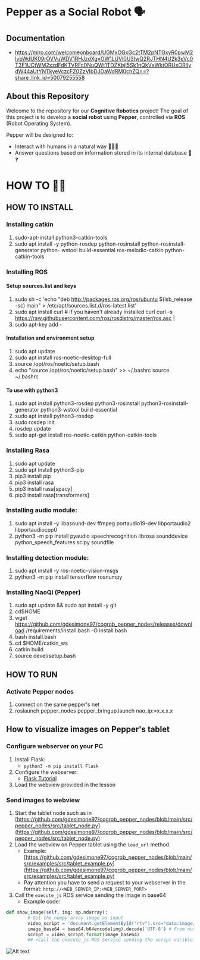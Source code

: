# Pepper as a Social Robot 🗣️

## Documentation
- https://miro.com/welcomeonboard/UGMxOGxGc2tTM2pNTGxyR0pwM2lvbWdUK09rOVVuWDV1RHJzdXgvOW1LUVl0U3IwQ2RJTHN4U2k3eVc0T3F1UCtWM2xzdFdKTVRFc0NuQWt1TDZKbjI5Sk1nQkVxWktORUxORlIydW44aUtYNTkyeVczcFZ0ZzVIbDJDaWdRM0chZQ==?share_link_id=50079255558

## About this Repository

Welcome to the repository for our **Cognitive Robotics** project! The goal of this project is to develop a **social robot** using **Pepper**, controlled via **ROS** (Robot Operating System).

Pepper will be designed to:
- Interact with humans in a natural way 🧑🤝🤖
- Answer questions based on information stored in its internal database 📂❓




# HOW TO 🧑‍🏫
## HOW TO INSTALL
### Installing catkin
1. sudo-apt-install python3-catkin-tools
2. sudo apt install -y python-rosdep python-rosinstall python-rosinstall-generator python-
wstool build-essential ros-melodic-catkin python-catkin-tools

### Installing ROS
#### Setup sources.list and keys
1. sudo sh -c 'echo "deb http://packages.ros.org/ros/ubuntu $(lsb_release -sc) main" > /etc/apt/sources.list.d/ros-latest.list'
2. sudo apt install curl # if you haven't already installed curl curl -s https://raw.githubusercontent.com/ros/rosdistro/master/ros.asc |
3. sudo apt-key add -
#### Installation and environment setup
1. sudo apt update
2. sudo apt install ros-noetic-desktop-full
3. source /opt/ros/noetic/setup.bash
4. echo "source /opt/ros/noetic/setup.bash" >> ~/.bashrc source ~/.bashrc
#### To use with python3
1. sudo apt install python3-rosdep python3-rosinstall python3-rosinstall-generator python3-wstool build-essential
2. sudo apt install python3-rosdep
3. sudo rosdep init
4. rosdep update
5. sudo apt-get install ros-noetic-catkin python-catkin-tools

### Installing Rasa 
1. sudo apt update
2. sudo apt install python3-pip
3. pip3 install pip
4. pip3 install rasa
5. pip3 install rasa\[spacy\]
6. pip3 install rasa\[transformers\]

### Installing audio module: 
1. sudo apt install -y libasound-dev ffmpeg portaudio19-dev libportaudio2 libportaudiocpp0
2. python3 -m pip install pyaudio speechrecognition librosa sounddevice python_speech_features scipy soundfile

### Installing detection module:
1. sudo apt install -y ros-noetic-vision-msgs
2. python3 -m pip install tensorflow rosnumpy


### Installing NaoQi (Pepper)
1. sudo apt update && sudo apt install -y git
2. cd$HOME
3. wget https://github.com/gdesimone97/cogrob_pepper_nodes/releases/download
/requirements/install.bash -O install.bash
4. bash install.bash
5. cd $HOME/catkin_ws
6. catkin build
7. source devel/setup.bash



## HOW TO RUN
### Activate Pepper nodes
1. connect on the same pepper's net
2. roslaunch pepper_nodes pepper_bringup.launch nao_ip:=x.x.x.x



## How to visualize images on Pepper's tablet

### Configure webserver on your PC
1. Install Flask:
    - `python3 -m pip install Flask`
2. Configure the webserver:
    - [Flask Tutorial](https://flask.palletsprojects.com/en/stable/tutorial/layout/)
3. Load the webview provided in the lesson

### Send images to webview

1. Start the tablet node such as in [https://github.com/gdesimone97/cogrob_pepper_nodes/blob/main/src/pepper_nodes/src/tablet_node.py](https://github.com/gdesimone97/cogrob_pepper_nodes/blob/main/src/pepper_nodes/src/tablet_node.py)
2. Load the webview on Pepper tablet using the `load_url` method.
    - Example: [https://github.com/gdesimone97/cogrob_pepper_nodes/blob/main/src/examples/src/tablet_example.py](https://github.com/gdesimone97/cogrob_pepper_nodes/blob/main/src/examples/src/tablet_example.py)
    - Pay attention you have to send a request to your webserver in the format: `http://<WEB_SERVER_IP:<WEB_SERVER_PORT>`
3. Call the `execute_js` ROS service sending the image in base64
    - Example code:

```python
def show_image(self, img: np.ndarray):
        # Get the numpy array image as input
        video_script = 'document.getElementById("rtv").src="data:image/png;base64, {}";'
        image_base64 = base64.b64encode(img).decode('UTF-8') # From numpy array to base64 string
        script = video_script.format(image_base64)
        ## <Call the execute_js ROS Service sending the script varible defined above>
```


![Alt text](https://corporate-internal-prod.aldebaran.com/themes/custom/softbank/images/360/pepper.png)
